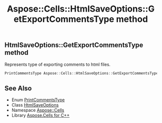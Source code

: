 ﻿---
title: Aspose::Cells::HtmlSaveOptions::GetExportCommentsType method
linktitle: GetExportCommentsType
second_title: Aspose.Cells for C++ API Reference
description: 'Aspose::Cells::HtmlSaveOptions::GetExportCommentsType method. Represents type of exporting comments to html files in C++.'
type: docs
weight: 2200
url: /cpp/aspose.cells/htmlsaveoptions/getexportcommentstype/
---
## HtmlSaveOptions::GetExportCommentsType method


Represents type of exporting comments to html files.

```cpp
PrintCommentsType Aspose::Cells::HtmlSaveOptions::GetExportCommentsType()
```

## See Also

* Enum [PrintCommentsType](../../printcommentstype/)
* Class [HtmlSaveOptions](../)
* Namespace [Aspose::Cells](../../)
* Library [Aspose.Cells for C++](../../../)
